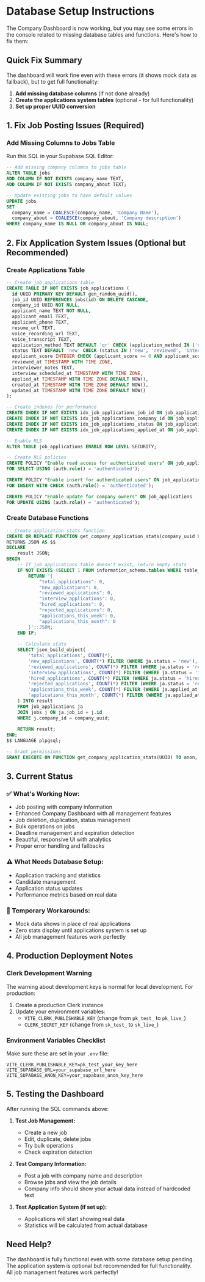 # Database Setup Instructions

The Company Dashboard is now working, but you may see some errors in the console related to missing database tables and functions. Here's how to fix them:

## Quick Fix Summary

The dashboard will work fine even with these errors (it shows mock data as fallback), but to get full functionality:

1. **Add missing database columns** (if not done already)
2. **Create the applications system tables** (optional - for full functionality)
3. **Set up proper UUID conversion**

## 1. Fix Job Posting Issues (Required)

### Add Missing Columns to Jobs Table

Run this SQL in your Supabase SQL Editor:

```sql
-- Add missing company columns to jobs table
ALTER TABLE jobs 
ADD COLUMN IF NOT EXISTS company_name TEXT,
ADD COLUMN IF NOT EXISTS company_about TEXT;

-- Update existing jobs to have default values
UPDATE jobs 
SET 
  company_name = COALESCE(company_name, 'Company Name'),
  company_about = COALESCE(company_about, 'Company description')
WHERE company_name IS NULL OR company_about IS NULL;
```

## 2. Fix Application System Issues (Optional but Recommended)

### Create Applications Table

```sql
-- Create job_applications table
CREATE TABLE IF NOT EXISTS job_applications (
  id UUID PRIMARY KEY DEFAULT gen_random_uuid(),
  job_id UUID REFERENCES jobs(id) ON DELETE CASCADE,
  company_id UUID NOT NULL,
  applicant_name TEXT NOT NULL,
  applicant_email TEXT,
  applicant_phone TEXT,
  resume_url TEXT,
  voice_recording_url TEXT,
  voice_transcript TEXT,
  application_method TEXT DEFAULT 'qr' CHECK (application_method IN ('qr', 'voice')),
  status TEXT DEFAULT 'new' CHECK (status IN ('new', 'reviewed', 'interview', 'hired', 'rejected')),
  applicant_score INTEGER CHECK (applicant_score >= 0 AND applicant_score <= 100),
  reviewed_at TIMESTAMP WITH TIME ZONE,
  interviewer_notes TEXT,
  interview_scheduled_at TIMESTAMP WITH TIME ZONE,
  applied_at TIMESTAMP WITH TIME ZONE DEFAULT NOW(),
  created_at TIMESTAMP WITH TIME ZONE DEFAULT NOW(),
  updated_at TIMESTAMP WITH TIME ZONE DEFAULT NOW()
);

-- Create indexes for performance
CREATE INDEX IF NOT EXISTS idx_job_applications_job_id ON job_applications(job_id);
CREATE INDEX IF NOT EXISTS idx_job_applications_company_id ON job_applications(company_id);
CREATE INDEX IF NOT EXISTS idx_job_applications_status ON job_applications(status);
CREATE INDEX IF NOT EXISTS idx_job_applications_applied_at ON job_applications(applied_at);

-- Enable RLS
ALTER TABLE job_applications ENABLE ROW LEVEL SECURITY;

-- Create RLS policies
CREATE POLICY "Enable read access for authenticated users" ON job_applications
FOR SELECT USING (auth.role() = 'authenticated');

CREATE POLICY "Enable insert for authenticated users" ON job_applications
FOR INSERT WITH CHECK (auth.role() = 'authenticated');

CREATE POLICY "Enable update for company owners" ON job_applications
FOR UPDATE USING (auth.role() = 'authenticated');
```

### Create Database Functions

```sql
-- Create application stats function
CREATE OR REPLACE FUNCTION get_company_application_stats(company_uuid UUID)
RETURNS JSON AS $$
DECLARE
    result JSON;
BEGIN
    -- If job_applications table doesn't exist, return empty stats
    IF NOT EXISTS (SELECT 1 FROM information_schema.tables WHERE table_name = 'job_applications') THEN
        RETURN '{
            "total_applications": 0,
            "new_applications": 0,
            "reviewed_applications": 0,
            "interview_applications": 0,
            "hired_applications": 0,
            "rejected_applications": 0,
            "applications_this_week": 0,
            "applications_this_month": 0
        }'::JSON;
    END IF;
    
    -- Calculate stats
    SELECT json_build_object(
        'total_applications', COUNT(*),
        'new_applications', COUNT(*) FILTER (WHERE ja.status = 'new'),
        'reviewed_applications', COUNT(*) FILTER (WHERE ja.status = 'reviewed'),
        'interview_applications', COUNT(*) FILTER (WHERE ja.status = 'interview'),
        'hired_applications', COUNT(*) FILTER (WHERE ja.status = 'hired'),
        'rejected_applications', COUNT(*) FILTER (WHERE ja.status = 'rejected'),
        'applications_this_week', COUNT(*) FILTER (WHERE ja.applied_at >= NOW() - INTERVAL '7 days'),
        'applications_this_month', COUNT(*) FILTER (WHERE ja.applied_at >= NOW() - INTERVAL '30 days')
    ) INTO result
    FROM job_applications ja
    JOIN jobs j ON ja.job_id = j.id
    WHERE j.company_id = company_uuid;
    
    RETURN result;
END;
$$ LANGUAGE plpgsql;

-- Grant permissions
GRANT EXECUTE ON FUNCTION get_company_application_stats(UUID) TO anon, authenticated;
```

## 3. Current Status

### ✅ What's Working Now:
- Job posting with company information
- Enhanced Company Dashboard with all management features
- Job deletion, duplication, status management
- Bulk operations on jobs
- Deadline management and expiration detection
- Beautiful, responsive UI with analytics
- Proper error handling and fallbacks

### ⚠️ What Needs Database Setup:
- Application tracking and statistics
- Candidate management
- Application status updates
- Performance metrics based on real data

### 🔧 Temporary Workarounds:
- Mock data shows in place of real applications
- Zero stats display until applications system is set up
- All job management features work perfectly

## 4. Production Deployment Notes

### Clerk Development Warning
The warning about development keys is normal for local development. For production:

1. Create a production Clerk instance
2. Update your environment variables:
   - `VITE_CLERK_PUBLISHABLE_KEY` (change from `pk_test_` to `pk_live_`)
   - `CLERK_SECRET_KEY` (change from `sk_test_` to `sk_live_`)

### Environment Variables Checklist
Make sure these are set in your `.env` file:

```env
VITE_CLERK_PUBLISHABLE_KEY=pk_test_your_key_here
VITE_SUPABASE_URL=your_supabase_url_here
VITE_SUPABASE_ANON_KEY=your_supabase_anon_key_here
```

## 5. Testing the Dashboard

After running the SQL commands above:

1. **Test Job Management:**
   - Create a new job
   - Edit, duplicate, delete jobs
   - Try bulk operations
   - Check expiration detection

2. **Test Company Information:**
   - Post a job with company name and description
   - Browse jobs and view the job details
   - Company info should show your actual data instead of hardcoded text

3. **Test Application System (if set up):**
   - Applications will start showing real data
   - Statistics will be calculated from actual database

## Need Help?

The dashboard is fully functional even with some database setup pending. The application system is optional but recommended for full functionality. All job management features work perfectly!